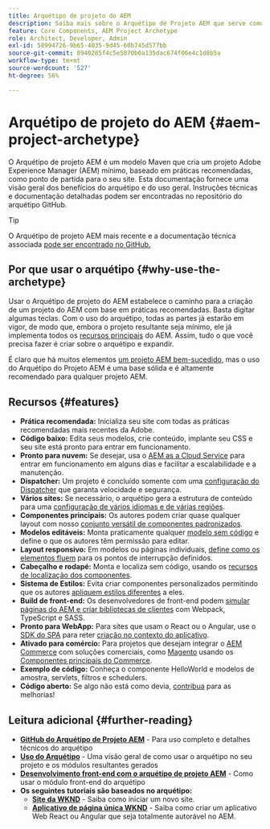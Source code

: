 ```yaml
---
title: Arquétipo de projeto do AEM
description: Saiba mais sobre o Arquétipo de Projeto AEM que serve como modelo para aplicativos baseados em AEM.
feature: Core Components, AEM Project Archetype
role: Architect, Developer, Admin
exl-id: 58994726-9b65-4035-9d45-60b745d577bb
source-git-commit: 8940285f4c5e5870b6a135dac674f06e4c1d8b5a
workflow-type: tm+mt
source-wordcount: '527'
ht-degree: 56%

---
```



# Arquétipo de projeto do AEM {#aem-project-archetype}

O Arquétipo de projeto AEM é um modelo Maven que cria um projeto Adobe Experience Manager (AEM) mínimo, baseado em práticas recomendadas, como ponto de partida para o seu site. Esta documentação fornece uma visão geral dos benefícios do arquétipo e do uso geral. Instruções técnicas e documentação detalhadas podem ser encontradas no repositório do arquétipo GitHub.

>[!TIP]
>
>O Arquétipo de projeto AEM mais recente e a documentação técnica associada [pode ser encontrado no GitHub.](https://github.com/adobe/aem-project-archetype)

## Por que usar o arquétipo {#why-use-the-archetype}

Usar o Arquétipo de projeto do AEM estabelece o caminho para a criação de um projeto do AEM com base em práticas recomendadas. Basta digitar algumas teclas. Com o uso do arquétipo, todas as partes já estarão em vigor, de modo que, embora o projeto resultante seja mínimo, ele já implementa todos os [recursos principais](/help/developing/archetype/using.md#what-you-get) do AEM. Assim, tudo o que você precisa fazer é criar sobre o arquétipo e expandir.

É claro que há muitos elementos [um projeto AEM bem-sucedido,](/help/developing/success.md) mas o uso do Arquétipo do Projeto AEM é uma base sólida e é altamente recomendado para qualquer projeto AEM.

## Recursos {#features}

* **Prática recomendada:** Inicializa seu site com todas as práticas recomendadas mais recentes da Adobe.
* **Código baixo:** Edita seus modelos, crie conteúdo, implante seu CSS e seu site está pronto para entrar em funcionamento.
* **Pronto para nuvem:** Se desejar, usa o [AEM as a Cloud Service](https://experienceleague.adobe.com/docs/experience-manager-cloud-service/landing/home.html?lang=pt-BR) para entrar em funcionamento em alguns dias e facilitar a escalabilidade e a manutenção.
* **Dispatcher:** Um projeto é concluído somente com uma [configuração do Dispatcher](https://experienceleague.adobe.com/docs/experience-manager-dispatcher/using/dispatcher.html?lang=pt-BR) que garanta velocidade e segurança.
* **Vários sites:** Se necessário, o arquétipo gera a estrutura de conteúdo para uma [configuração de vários idiomas e de várias regiões](https://experienceleague.adobe.com/docs/experience-manager-cloud-service/sites/administering/reusing-content/msm/overview.html?lang=pt-BR).
* **Componentes principais:** Os autores podem criar quase qualquer layout com nosso [conjunto versátil de componentes padronizados](/help/introduction.md).
* **Modelos editáveis:** Monta praticamente qualquer [modelo sem código](https://experienceleague.adobe.com/docs/experience-manager-learn/sites/page-authoring/template-editor-feature-video-use.html?lang=pt-BR) e define o que os autores têm permissão para editar.
* **Layout responsivo:** Em modelos ou páginas individuais, [define como os elementos fluem](https://experienceleague.adobe.com/docs/experience-manager-core-components/using/get-started/localization.html?lang=pt-BR) para os pontos de interrupção definidos.
* **Cabeçalho e rodapé:** Monta e localiza sem código, usando os [recursos de localização dos componentes](https://experienceleague.adobe.com/docs/experience-manager-core-components/using/get-started/localization.html?lang=pt-BR).
* **Sistema de Estilos:** Evita criar componentes personalizados permitindo que os autores [apliquem estilos diferentes](https://experienceleague.adobe.com/docs/experience-manager-learn/getting-started-wknd-tutorial-develop/project-archetype/style-system.html?lang=pt-BR) a eles.
* **Build de front-end:** Os desenvolvedores de front-end podem [simular páginas do AEM e criar bibliotecas de clientes](front-end.md) com Webpack, TypeScript e SASS.
* **Pronto para WebApp:** Para sites que usam o React ou o Angular, use o [SDK do SPA](https://experienceleague.adobe.com/docs/experience-manager-cloud-service/content/implementing/developing/hybrid/developing.html?lang=pt-BR) para reter [criação no contexto do aplicativo](https://experienceleague.adobe.com/docs/experience-manager-learn/sites/spa-editor/spa-editor-framework-feature-video-use.html?lang=pt-BR).
* **Ativado para comércio:** Para projetos que desejam integrar o [AEM Commerce](https://experienceleague.adobe.com/docs/experience-manager-cloud-service/content-and-commerce/home.html?lang=pt-BR) com soluções comerciais, como [Magento](https://magento.com/br) usando os [Componentes principais do Commerce](https://github.com/adobe/aem-core-cif-components).
* **Exemplo de código:** Conheça o componente HelloWorld e modelos de amostra, servlets, filtros e schedulers.
* **Código aberto:** Se algo não está como devia, [contribua](https://github.com/adobe/aem-core-wcm-components/blob/master/CONTRIBUTING.md) para as melhorias!

## Leitura adicional {#further-reading}

* **[GitHub do Arquétipo de Projeto AEM](https://github.com/adobe/aem-project-archetype)** - Para uso completo e detalhes técnicos do arquétipo
* **[Uso do Arquétipo](using.md)** - Uma visão geral de como usar o arquétipo no seu projeto e os módulos resultantes gerados
* **[Desenvolvimento front-end com o arquétipo de projeto AEM](front-end.md)** - Como usar o módulo front-end do arquétipo
* **Os seguintes tutoriais são baseados no arquétipo:**
   * **[Site da WKND](https://experienceleague.adobe.com/docs/experience-manager-learn/getting-started-wknd-tutorial-develop/overview.html?lang=pt-BR)** - Saiba como iniciar um novo site.
   * **[Aplicativo de página única WKND](https://experienceleague.adobe.com/docs/experience-manager-learn/sites/spa-editor/spa-editor-framework-feature-video-use.html?lang=pt-BR)** - Saiba como criar um aplicativo Web React ou Angular que seja totalmente autorável no AEM.
